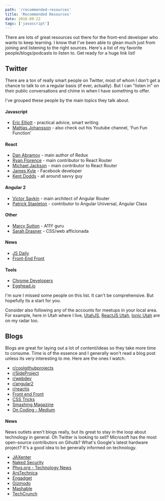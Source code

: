 ```yaml
---
path: '/recommended-resources'
title: 'Recommended Resources'
date: 2016-09-22
tags: ['javascript']
---
```


There are lots of great resources out there for the front-end developer who wants to keep learning. I know that I've been able to glean much just from joining and listening to the right sources. Here's a list of my favorite people/blogs/podcasts to listen to. Get ready for a huge link list!

<!-- more -->

## Twitter
There are a ton of really smart people on Twitter, most of whom I don't get a chance to talk to on a regular basis (if ever, actually). But I can "listen in" on their public conversations and chime in when I have something to offer.

I've grouped these people by the main topics they talk about.

#### Javascript
- [Eric Elliott](https://twitter.com/_ericelliott) -  practical advice, smart writing
- [Mattias Johansson](https://twitter.com/mpjme) - also check out his Youtube channel, 'Fun Fun Function'

#### React
- [Dan Abramov](https://twitter.com/dan_abramov) - main author of Redux
- [Ryan Florence](https://twitter.com/ryanflorence) - main contributor to React Router
- [Michael Jackson](https://twitter.com/mjackson) - main contributor to React Router
- [James Kyle](https://twitter.com/thejameskyle) - Facebook developer
- [Kent Dodds](https://twitter.com/kentcdodds) - all around savvy guy

#### Angular 2
- [Victor Savkin](https://twitter.com/victorsavkin) - main architect of Angular Router
- [Patrick Stapleton](https://twitter.com/gdi2290) - contributor to Angular Universal, Angular Class

#### Other
- [Marcy Sutton](https://twitter.com/marcysutton) - A11Y guru
- [Sarah Drasner](https://twitter.com/sarah_edo) - CSS/web afficionada

#### News
- [JS Daily](https://twitter.com/JavaScriptDaily)
- [Front-End Front](https://twitter.com/frontendfront)

#### Tools
- [Chrome Developers](https://twitter.com/ChromiumDev)
- [Egghead.io](https://twitter.com/eggheadio)

I'm sure I missed some people on this list. It can't be comprehensive. But hopefully its a start for you.

Consider also following any of the accounts for meetups in your local area. For example, here in Utah where I live, [UtahJS](https://twitter.com/utjs), [ReactJS Utah](https://twitter.com/reactjsutah), [Ionic Utah](https://twitter.com/IonicUtah) are on my radar too.

## Blogs

Blogs are great for laying out a lot of content/ideas so they take more time to consume. Time is of the essence and I generally won't read a blog post unless its very interesting to me. Here are the ones I watch.

- [r/coolgithubprojects](https://www.reddit.com/r/coolgithubprojects/)
- [r/SideProject](https://www.reddit.com/r/SideProject/)
- [r/webdev](https://www.reddit.com/r/webdev/)
- [r/angular2](https://www.reddit.com/r/Angular2/)
- [r/reactjs](https://www.reddit.com/r/reactjs/)
- [Front end Front](https://frontendfront.com/)
- [CSS Tricks](https://css-tricks.com/)
- [Smashing Magazine](https://www.smashingmagazine.com/)
- [On Coding - Medium](https://medium.com/on-Coding)

#### News
News outlets aren't blogs really, but its great to stay in the loop about technology in general. Oh Twitter is looking to sell? Microsoft has the most open-source contributors on Gihutb? What's Google's latest hardware project? It's a good idea to be generally informed on technology.

- [JAXenter](https://jaxenter.com/)
- [Naked Security](https://nakedsecurity.sophos.com)
- [Phys.org - Technology News](phys.org/technology-news/)
- [ArsTechnica](arstechnica.com/)
- [Engadget](https://www.engadget.com/)
- [Gizmodo](gizmodo.com/)
- [Mashable](mashable.com/)
- [TechCrunch](https://techcrunch.com/)